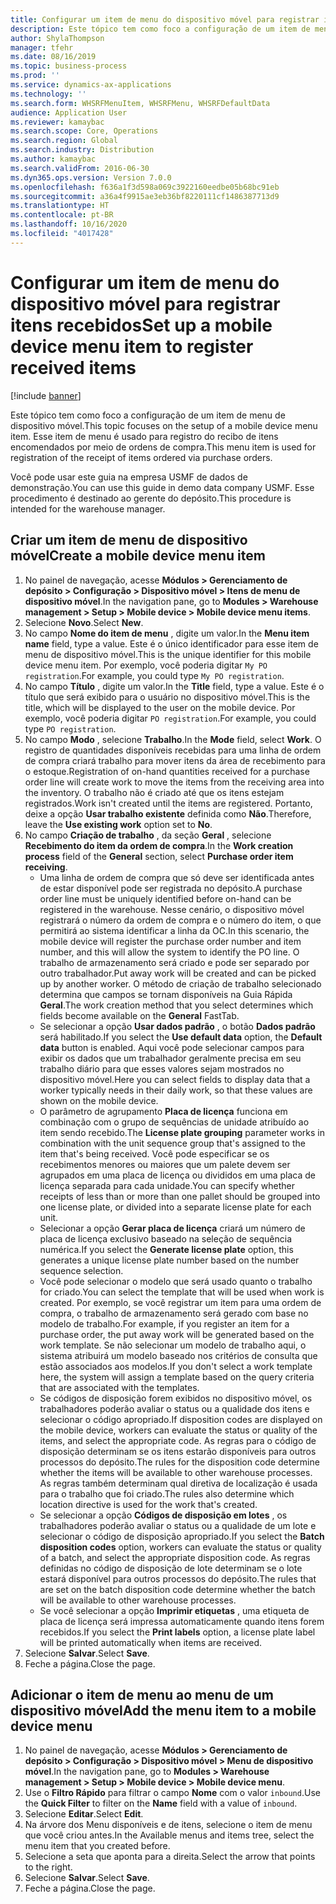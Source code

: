 ```yaml
---
title: Configurar um item de menu do dispositivo móvel para registrar itens recebidos
description: Este tópico tem como foco a configuração de um item de menu de dispositivo móvel.
author: ShylaThompson
manager: tfehr
ms.date: 08/16/2019
ms.topic: business-process
ms.prod: ''
ms.service: dynamics-ax-applications
ms.technology: ''
ms.search.form: WHSRFMenuItem, WHSRFMenu, WHSRFDefaultData
audience: Application User
ms.reviewer: kamaybac
ms.search.scope: Core, Operations
ms.search.region: Global
ms.search.industry: Distribution
ms.author: kamaybac
ms.search.validFrom: 2016-06-30
ms.dyn365.ops.version: Version 7.0.0
ms.openlocfilehash: f636a1f3d598a069c3922160eedbe05b68bc91eb
ms.sourcegitcommit: a36a4f9915ae3eb36bf8220111cf1486387713d9
ms.translationtype: HT
ms.contentlocale: pt-BR
ms.lasthandoff: 10/16/2020
ms.locfileid: "4017428"
---
```

# <a name="set-up-a-mobile-device-menu-item-to-register-received-items"></a><span data-ttu-id="3e75b-103">Configurar um item de menu do dispositivo móvel para registrar itens recebidos</span><span class="sxs-lookup"><span data-stu-id="3e75b-103">Set up a mobile device menu item to register received items</span></span>

[!include [banner](../../includes/banner.md)]

<span data-ttu-id="3e75b-104">Este tópico tem como foco a configuração de um item de menu de dispositivo móvel.</span><span class="sxs-lookup"><span data-stu-id="3e75b-104">This topic focuses on the setup of a mobile device menu item.</span></span> <span data-ttu-id="3e75b-105">Esse item de menu é usado para registro do recibo de itens encomendados por meio de ordens de compra.</span><span class="sxs-lookup"><span data-stu-id="3e75b-105">This menu item is used for registration of the receipt of items ordered via purchase orders.</span></span> 

<span data-ttu-id="3e75b-106">Você pode usar este guia na empresa USMF de dados de demonstração.</span><span class="sxs-lookup"><span data-stu-id="3e75b-106">You can use this guide in demo data company USMF.</span></span> <span data-ttu-id="3e75b-107">Esse procedimento é destinado ao gerente do depósito.</span><span class="sxs-lookup"><span data-stu-id="3e75b-107">This procedure is intended for the warehouse manager.</span></span>


## <a name="create-a-mobile-device-menu-item"></a><span data-ttu-id="3e75b-108">Criar um item de menu de dispositivo móvel</span><span class="sxs-lookup"><span data-stu-id="3e75b-108">Create a mobile device menu item</span></span>
1. <span data-ttu-id="3e75b-109">No painel de navegação, acesse **Módulos > Gerenciamento de depósito > Configuração > Dispositivo móvel > Itens de menu de dispositivo móvel**.</span><span class="sxs-lookup"><span data-stu-id="3e75b-109">In the navigation pane, go to **Modules > Warehouse management > Setup > Mobile device > Mobile device menu items**.</span></span>
2. <span data-ttu-id="3e75b-110">Selecione **Novo**.</span><span class="sxs-lookup"><span data-stu-id="3e75b-110">Select **New**.</span></span>
3. <span data-ttu-id="3e75b-111">No campo **Nome do item de menu** , digite um valor.</span><span class="sxs-lookup"><span data-stu-id="3e75b-111">In the **Menu item name** field, type a value.</span></span> <span data-ttu-id="3e75b-112">Este é o único identificador para esse item de menu de dispositivo móvel.</span><span class="sxs-lookup"><span data-stu-id="3e75b-112">This is the unique identifier for this mobile device menu item.</span></span> <span data-ttu-id="3e75b-113">Por exemplo, você poderia digitar `My PO registration`.</span><span class="sxs-lookup"><span data-stu-id="3e75b-113">For example, you could type `My PO registration`.</span></span>  
4. <span data-ttu-id="3e75b-114">No campo **Título** , digite um valor.</span><span class="sxs-lookup"><span data-stu-id="3e75b-114">In the **Title** field, type a value.</span></span> <span data-ttu-id="3e75b-115">Este é o título que será exibido para o usuário no dispositivo móvel.</span><span class="sxs-lookup"><span data-stu-id="3e75b-115">This is the title, which will be displayed to the user on the mobile device.</span></span> <span data-ttu-id="3e75b-116">Por exemplo, você poderia digitar `PO registration`.</span><span class="sxs-lookup"><span data-stu-id="3e75b-116">For example, you could type `PO registration`.</span></span>  
5. <span data-ttu-id="3e75b-117">No campo **Modo** , selecione **Trabalho**.</span><span class="sxs-lookup"><span data-stu-id="3e75b-117">In the **Mode** field, select **Work**.</span></span> <span data-ttu-id="3e75b-118">O registro de quantidades disponíveis recebidas para uma linha de ordem de compra criará trabalho para mover itens da área de recebimento para o estoque.</span><span class="sxs-lookup"><span data-stu-id="3e75b-118">Registration of on-hand quantities received for a purchase order line will create work to move the items from the receiving area into the inventory.</span></span> <span data-ttu-id="3e75b-119">O trabalho não é criado até que os itens estejam registrados.</span><span class="sxs-lookup"><span data-stu-id="3e75b-119">Work isn't created until the items are registered.</span></span> <span data-ttu-id="3e75b-120">Portanto, deixe a opção **Usar trabalho existente** definida como **Não**.</span><span class="sxs-lookup"><span data-stu-id="3e75b-120">Therefore, leave the **Use existing work** option set to **No**.</span></span>
6. <span data-ttu-id="3e75b-121">No campo **Criação de trabalho** , da seção **Geral** , selecione **Recebimento do item da ordem de compra**.</span><span class="sxs-lookup"><span data-stu-id="3e75b-121">In the **Work creation process** field of the **General** section, select **Purchase order item receiving**.</span></span>
    - <span data-ttu-id="3e75b-122">Uma linha de ordem de compra que só deve ser identificada antes de estar disponível pode ser registrada no depósito.</span><span class="sxs-lookup"><span data-stu-id="3e75b-122">A purchase order line must be uniquely identified before on-hand can be registered in the warehouse.</span></span> <span data-ttu-id="3e75b-123">Nesse cenário, o dispositivo móvel registrará o número da ordem de compra e o número do item, o que permitirá ao sistema identificar a linha da OC.</span><span class="sxs-lookup"><span data-stu-id="3e75b-123">In this scenario, the mobile device will register the purchase order number and item number, and this will allow the system to identify the PO line.</span></span> <span data-ttu-id="3e75b-124">O trabalho de armazenamento será criado e pode ser separado por outro trabalhador.</span><span class="sxs-lookup"><span data-stu-id="3e75b-124">Put away work will be created and can be picked up by another worker.</span></span> <span data-ttu-id="3e75b-125">O método de criação de trabalho selecionado determina que campos se tornam disponíveis na Guia Rápida **Geral**.</span><span class="sxs-lookup"><span data-stu-id="3e75b-125">The work creation method that you select determines which fields become available on the **General** FastTab.</span></span>  
    - <span data-ttu-id="3e75b-126">Se selecionar a opção **Usar dados padrão** , o botão **Dados padrão** será habilitado.</span><span class="sxs-lookup"><span data-stu-id="3e75b-126">If you select the **Use default data** option, the **Default data** button is enabled.</span></span> <span data-ttu-id="3e75b-127">Aqui você pode selecionar campos para exibir os dados que um trabalhador geralmente precisa em seu trabalho diário para que esses valores sejam mostrados no dispositivo móvel.</span><span class="sxs-lookup"><span data-stu-id="3e75b-127">Here you can select fields to display data that a worker typically needs in their daily work, so that these values are shown on the mobile device.</span></span>  
    - <span data-ttu-id="3e75b-128">O parâmetro de agrupamento **Placa de licença** funciona em combinação com o grupo de sequências de unidade atribuído ao item sendo recebido.</span><span class="sxs-lookup"><span data-stu-id="3e75b-128">The **License plate grouping** parameter works in combination with the unit sequence group that's assigned to the item that's being received.</span></span> <span data-ttu-id="3e75b-129">Você pode especificar se os recebimentos menores ou maiores que um palete devem ser agrupados em uma placa de licença ou divididos em uma placa de licença separada para cada unidade.</span><span class="sxs-lookup"><span data-stu-id="3e75b-129">You can specify whether receipts of less than or more than one pallet should be grouped into one license plate, or divided into a separate license plate for each unit.</span></span>  
    - <span data-ttu-id="3e75b-130">Selecionar a opção **Gerar placa de licença** criará um número de placa de licença exclusivo baseado na seleção de sequência numérica.</span><span class="sxs-lookup"><span data-stu-id="3e75b-130">If you select the **Generate license plate** option, this generates a unique license plate number based on the number sequence selection.</span></span>  
    - <span data-ttu-id="3e75b-131">Você pode selecionar o modelo que será usado quanto o trabalho for criado.</span><span class="sxs-lookup"><span data-stu-id="3e75b-131">You can select the template that will be used when work is created.</span></span> <span data-ttu-id="3e75b-132">Por exemplo, se você registrar um item para uma ordem de compra, o trabalho de armazenamento será gerado com base no modelo de trabalho.</span><span class="sxs-lookup"><span data-stu-id="3e75b-132">For example, if you register an item for a purchase order, the put away work will be generated based on the work template.</span></span> <span data-ttu-id="3e75b-133">Se não selecionar um modelo de trabalho aqui, o sistema atribuirá um modelo baseado nos critérios de consulta que estão associados aos modelos.</span><span class="sxs-lookup"><span data-stu-id="3e75b-133">If you don't select a work template here, the system will assign a template based on the query criteria that are associated with the templates.</span></span>  
    - <span data-ttu-id="3e75b-134">Se códigos de disposição forem exibidos no dispositivo móvel, os trabalhadores poderão avaliar o status ou a qualidade dos itens e selecionar o código apropriado.</span><span class="sxs-lookup"><span data-stu-id="3e75b-134">If disposition codes are displayed on the mobile device, workers can evaluate the status or quality of the items, and select the appropriate code.</span></span> <span data-ttu-id="3e75b-135">As regras para o código de disposição determinam se os itens estarão disponíveis para outros processos do depósito.</span><span class="sxs-lookup"><span data-stu-id="3e75b-135">The rules for the disposition code determine whether the items will be available to other warehouse processes.</span></span> <span data-ttu-id="3e75b-136">As regras também determinam qual diretiva de localização é usada para o trabalho que foi criado.</span><span class="sxs-lookup"><span data-stu-id="3e75b-136">The rules also determine which location directive is used for the work that's created.</span></span>   
    - <span data-ttu-id="3e75b-137">Se selecionar a opção **Códigos de disposição em lotes** , os trabalhadores poderão avaliar o status ou a qualidade de um lote e selecionar o código de disposição apropriado.</span><span class="sxs-lookup"><span data-stu-id="3e75b-137">If you select the **Batch disposition codes** option, workers can evaluate the status or quality of a batch, and select the appropriate disposition code.</span></span> <span data-ttu-id="3e75b-138">As regras definidas no código de disposição de lote determinam se o lote estará disponível para outros processos do depósito.</span><span class="sxs-lookup"><span data-stu-id="3e75b-138">The rules that are set on the batch disposition code determine whether the batch will be available to other warehouse processes.</span></span>  
    - <span data-ttu-id="3e75b-139">Se você selecionar a opção **Imprimir etiquetas** , uma etiqueta de placa de licença será impressa automaticamente quando itens forem recebidos.</span><span class="sxs-lookup"><span data-stu-id="3e75b-139">If you select the **Print labels** option, a license plate label will be printed automatically when items are received.</span></span>  
7. <span data-ttu-id="3e75b-140">Selecione **Salvar**.</span><span class="sxs-lookup"><span data-stu-id="3e75b-140">Select **Save**.</span></span>
8. <span data-ttu-id="3e75b-141">Feche a página.</span><span class="sxs-lookup"><span data-stu-id="3e75b-141">Close the page.</span></span>

## <a name="add-the-menu-item-to-a-mobile-device-menu"></a><span data-ttu-id="3e75b-142">Adicionar o item de menu ao menu de um dispositivo móvel</span><span class="sxs-lookup"><span data-stu-id="3e75b-142">Add the menu item to a mobile device menu</span></span>
1. <span data-ttu-id="3e75b-143">No painel de navegação, acesse **Módulos > Gerenciamento de depósito > Configuração > Dispositivo móvel > Menu de dispositivo móvel**.</span><span class="sxs-lookup"><span data-stu-id="3e75b-143">In the navigation pane, go to **Modules > Warehouse management > Setup > Mobile device > Mobile device menu**.</span></span>
2. <span data-ttu-id="3e75b-144">Use o **Filtro Rápido** para filtrar o campo **Nome** com o valor `inbound`.</span><span class="sxs-lookup"><span data-stu-id="3e75b-144">Use the **Quick Filter** to filter on the **Name** field with a value of `inbound`.</span></span>
3. <span data-ttu-id="3e75b-145">Selecione **Editar**.</span><span class="sxs-lookup"><span data-stu-id="3e75b-145">Select **Edit**.</span></span>
4. <span data-ttu-id="3e75b-146">Na árvore dos Menu disponíveis e de itens, selecione o item de menu que você criou antes.</span><span class="sxs-lookup"><span data-stu-id="3e75b-146">In the Available menus and items tree, select the menu item that you created before.</span></span>
5. <span data-ttu-id="3e75b-147">Selecione a seta que aponta para a direita.</span><span class="sxs-lookup"><span data-stu-id="3e75b-147">Select the arrow that points to the right.</span></span>
6. <span data-ttu-id="3e75b-148">Selecione **Salvar**.</span><span class="sxs-lookup"><span data-stu-id="3e75b-148">Select **Save**.</span></span>
7. <span data-ttu-id="3e75b-149">Feche a página.</span><span class="sxs-lookup"><span data-stu-id="3e75b-149">Close the page.</span></span>

